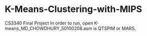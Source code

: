# K-Means-Clustering-with-MIPS
CS3340 Final Project
In order to run, open K-means_MD_CHOWDHURY_50100208.asm is QTSPIM or MARS. 
